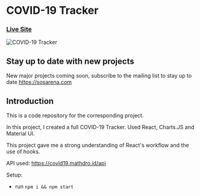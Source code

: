 # COVID-19 Tracker

### [Live Site](https://covid19.sosarena.com/)

![COVID-19 Tracker](https://i.ibb.co/X87BqVY/Screenshot-2020-04-13-at-10-14-58.png)

## Stay up to date with new projects
New major projects coming soon, subscribe to the mailing list to stay up to date https://sosarena.com

## Introduction
This is a code repository for the corresponding project. 

In this project, I created a full COVID-19 Tracker. Used React, Charts.JS and Material UI.

This project gave me a strong understanding of React's workflow and the use of hooks.

API used: https://covid19.mathdro.id/api

Setup:
- run ```npm i && npm start```
